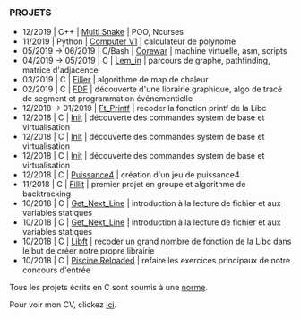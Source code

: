 ### PROJETS

* 12/2019 | C++ | <a href="training/cpp/snake/">Multi Snake</a> | POO, Ncurses
* 11/2019 | Python | <a href="CPV1/">Computer V1</a> | calculateur de polynome
* 05/2019 -> 06/2019 | C/Bash | <a href="corewar/">Corewar</a> | machine virtuelle, asm, scripts
* 04/2019 -> 05/2019 | C | <a href="lem_in/">Lem_in</a> | parcours de graphe, pathfinding, matrice d'adjacence
* 03/2019 | C | <a href="filler/">Filler</a> | algorithme de map de chaleur
* 02/2019 | C | <a href="fdf/">FDF</a> | découverte d'une librairie graphique, algo de tracé de segment et programmation événementielle
* 12/2018 -> 01/2019 | <a href="ft_printf/">Ft_Printf</a> | recoder la fonction printf de la Libc
* 12/2018 | C | <a href="init/">Init</a> | découverte des commandes system de base et virtualisation
* 12/2018 | C | <a href="init/">Init</a> | découverte des commandes system de base et virtualisation
* 12/2018 | C | <a href="init/">Init</a> | découverte des commandes system de base et virtualisation
* 12/2018 | C | <a href="p4/">Puissance4</a> | création d'un jeu de puissance4
* 11/2018 | C | <a href="fillit/">Fillit</a> | premier projet en groupe et algorithme de backtracking
* 10/2018 | C | <a href="gnl/">Get_Next_Line</a> | introduction à la lecture de fichier et aux variables statiques
* 10/2018 | C | <a href="gnl/">Get_Next_Line</a> | introduction à la lecture de fichier et aux variables statiques
* 10/2018 | C | <a href="libft/">Libft</a> | recoder un grand nombre de fonction de la Libc dans le but de créer notre propre librairie
* 10/2018 | C | <a href="piscine-reloaded/">Piscine Reloaded</a> | refaire les exercices principaux de notre concours d'entrée

Tous les projets écrits en C sont soumis à une <a href="ressources/norme.fr.pdf">norme</a>.

Pour voir mon CV, clickez <a href="CV/Bertin_Loic_CV.pdf/">ici</a>.

